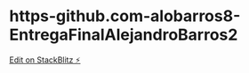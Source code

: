 # https-github.com-alobarros8-EntregaFinalAlejandroBarros2

[Edit on StackBlitz ⚡️](https://stackblitz.com/edit/stackblitz-starters-ys5twp)